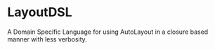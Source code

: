 # LayoutDSL

A Domain Specific Language for using AutoLayout in a closure based manner with less verbosity.
